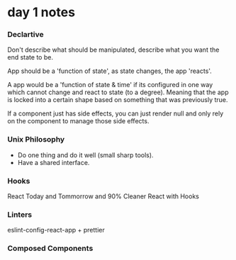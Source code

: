 # day 1 notes

### Declartive

Don't describe what should be manipulated, describe what you want the end state to be.

App should be a 'function of state', as state changes, the app 'reacts'.

A app would be a 'function of state & time' if its configured in one way which cannot change and react to state (to a degree). Meaning that the app is locked into a certain shape based on something that was previously true.

If a component just has side effects, you can just render null and only rely on the component to manage those side effects.

### Unix Philosophy

* Do one thing and do it well (small sharp tools).
* Have a shared interface.

### Hooks

React Today and Tommorrow and 90% Cleaner React with Hooks

### Linters

eslint-config-react-app + prettier

### Composed Components

